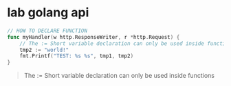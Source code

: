 # lab golang api

```go
// HOW TO DECLARE FUNCTION
func myHandler(w http.ResponseWriter, r *http.Request) {
	// The := Short variable declaration can only be used inside functions
	tmp2 := "world!"
	fmt.Printf("TEST: %s %s", tmp1, tmp2)
}
```
> The := Short variable declaration can only be used inside functions
